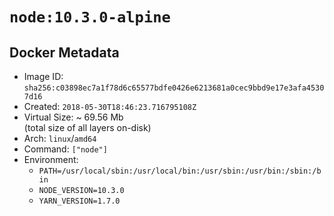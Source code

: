 # `node:10.3.0-alpine`

## Docker Metadata

- Image ID: `sha256:c03898ec7a1f78d6c65577bdfe0426e6213681a0cec9bbd9e17e3afa45307d16`
- Created: `2018-05-30T18:46:23.716795108Z`
- Virtual Size: ~ 69.56 Mb  
  (total size of all layers on-disk)
- Arch: `linux`/`amd64`
- Command: `["node"]`
- Environment:
  - `PATH=/usr/local/sbin:/usr/local/bin:/usr/sbin:/usr/bin:/sbin:/bin`
  - `NODE_VERSION=10.3.0`
  - `YARN_VERSION=1.7.0`
